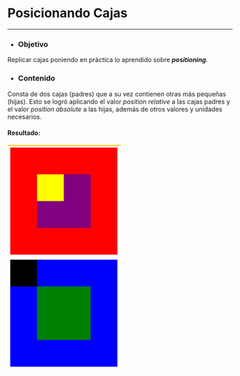 # **Posicionando Cajas**
---
- ### **Objetivo**
Replicar cajas poniendo en práctica lo aprendido sobre ***positioning***.

- ### **Contenido**
Consta de dos cajas (padres) que a su vez contienen otras más pequeñas (hijas). Esto se logró aplicando el valor _position relative_ a las cajas padres y el valor _position absolute_ a las hijas, además de otros valores y unidades necesarios.

 #### Resultado:

![boxes](assets/images/box.png "boxes")

